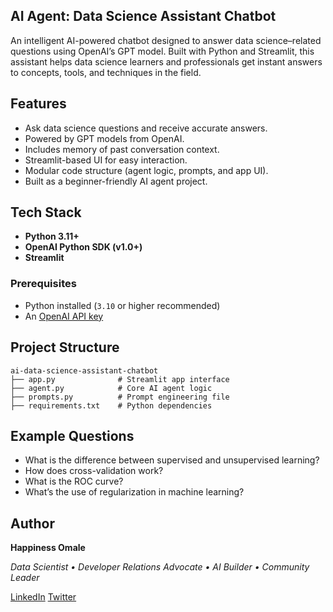 ## AI Agent: Data Science Assistant Chatbot

An intelligent AI-powered chatbot designed to answer data science–related questions using OpenAI’s GPT model.
Built with Python and Streamlit, this assistant helps data science learners and professionals get instant answers to concepts, tools, and techniques in the field.

## Features

* Ask data science questions and receive accurate answers.
* Powered by GPT models from OpenAI.
* Includes memory of past conversation context.
* Streamlit-based UI for easy interaction.
* Modular code structure (agent logic, prompts, and app UI).
* Built as a beginner-friendly AI agent project.

## Tech Stack

* **Python 3.11+**
* **OpenAI Python SDK (v1.0+)**
* **Streamlit**

### Prerequisites

* Python installed (`3.10` or higher recommended)
* An [OpenAI API key](https://platform.openai.com/account/api-keys)

## Project Structure

```
ai-data-science-assistant-chatbot
├── app.py              # Streamlit app interface
├── agent.py            # Core AI agent logic
├── prompts.py          # Prompt engineering file
├── requirements.txt    # Python dependencies
```

## Example Questions

* What is the difference between supervised and unsupervised learning?
* How does cross-validation work?
* What is the ROC curve?
* What’s the use of regularization in machine learning?


## Author

**Happiness Omale**

*Data Scientist • Developer Relations Advocate • AI Builder • Community Leader*

[LinkedIn](https://www.linkedin.com/in/happiness-omale/)
[Twitter](https://x.com/Coding_Happinex)
